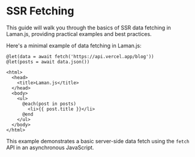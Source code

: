 # SSR Fetching

This guide will walk you through the basics of SSR data fetching in Laman.js, providing practical examples and best practices.

Here's a minimal example of data fetching in Laman.js:

```edge
@let(data = await fetch('https://api.vercel.app/blog'))
@let(posts = await data.json())

<html>
  <head>
    <title>Laman.js</title>
  </head>
  <body>
    <ul>
      @each(post in posts)
        <li>{{ post.title }}</li>
      @end
    </ul>
  </body>
</html>
```

This example demonstrates a basic server-side data fetch using the `fetch` API in an asynchronous JavaScript.
